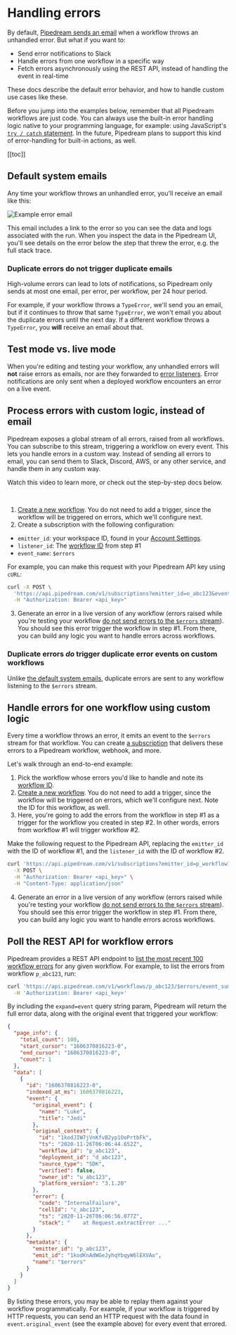 # Handling errors

By default, [Pipedream sends an email](#default-system-emails) when a workflow throws an unhandled error. But what if you want to:

- Send error notifications to Slack
- Handle errors from one workflow in a specific way
- Fetch errors asynchronously using the REST API, instead of handling the event in real-time

These docs describe the default error behavior, and how to handle custom use cases like these.

Before you jump into the examples below, remember that all Pipedream workflows are just code. You can always use the built-in error handling logic native to your programming language, for example: using JavaScript's [`try / catch` statement](https://developer.mozilla.org/en-US/docs/Web/JavaScript/Reference/Statements/try...catch). In the future, Pipedream plans to support this kind of error-handling for built-in actions, as well.

[[toc]]

## Default system emails

Any time your workflow throws an unhandled error, you'll receive an email like this:

<img src="https://res.cloudinary.com/pipedreamin/image/upload/v1656630943/docs/Screen_Shot_2022-06-29_at_6.20.42_PM_kmsjbr.png" alt="Example error email">

This email includes a link to the error so you can see the data and logs associated with the run. When you inspect the data in the Pipedream UI, you'll see details on the error below the step that threw the error, e.g. the full stack trace.

### Duplicate errors do not trigger duplicate emails

High-volume errors can lead to lots of notifications, so Pipedream only sends at most one email, per error, per workflow, per 24 hour period.

For example, if your workflow throws a `TypeError`, we'll send you an email, but if it continues to throw that same `TypeError`, we won't email you about the duplicate errors until the next day. If a different workflow throws a `TypeError`, you **will** receive an email about that.

## Test mode vs. live mode

When you're editing and testing your workflow, any unhandled errors will **not** raise errors as emails, nor are they forwarded to [error listeners](#process-errors-with-custom-logic-instead-of-email). Error notifications are only sent when a deployed workflow encounters an error on a live event.

## Process errors with custom logic, instead of email

Pipedream exposes a global stream of all errors, raised from all workflows. You can subscribe to this stream, triggering a workflow on every event. This lets you handle errors in a custom way. Instead of sending all errors to email, you can send them to Slack, Discord, AWS, or any other service, and handle them in any custom way.

Watch this video to learn more, or check out the step-by-step docs below.

<VideoPlayer src="https://www.youtube.com/embed/7qVLEys_swg" title="Sending Pipedream workflow errors to Cloudwatch"/>

<br />

1. [Create a new workflow](https://pipedream.com/@/new/build?v=2). You do not need to add a trigger, since the workflow will be triggered on errors, which we'll configure next.
2. Create a subscription with the following configuration:

- `emitter_id`: your workspace ID, found in your [Account Settings](https://pipedream.com/settings/account).
- `listener_id`: The [workflow ID](/troubleshooting/#where-do-i-find-my-workflow-s-id) from step #1
- `event_name`: `$errors`

For example, you can make this request with your Pipedream API key using `cURL`:

```bash
curl -X POST \
  'https://api.pipedream.com/v1/subscriptions?emitter_id=o_abc123&event_name=$errors&listener_id=p_abc123' \
  -H "Authorization: Bearer <api_key>"
```

3. Generate an error in a live version of any workflow (errors raised while you're testing your workflow [do not send errors to the `$errors` stream](#test-mode-vs-live-mode)). You should see this error trigger the workflow in step #1. From there, you can build any logic you want to handle errors across workflows.

### Duplicate errors _do_ trigger duplicate error events on custom workflows

Unlike [the default system emails](#duplicate-errors-do-not-trigger-duplicate-emails), duplicate errors are sent to any workflow listening to the `$errors` stream.

## Handle errors for one workflow using custom logic

Every time a workflow throws an error, it emits an event to the `$errors` stream for that workflow. You can create [a subscription](/api/rest/#listen-for-events-from-another-source-or-workflow) that delivers these errors to a Pipedream workflow, webhook, and more.

Let's walk through an end-to-end example:

1. Pick the workflow whose errors you'd like to handle and note its [workflow ID](/troubleshooting/#where-do-i-find-my-workflow-s-id).
1. [Create a new workflow](https://pipedream.com/@/new/build?v=2). You do not need to add a trigger, since the workflow will be triggered on errors, which we'll configure next. Note the ID for this workflow, as well.
1. Here, you're going to add the errors from the workflow in step #1 as a trigger for the workflow you created in step #2. In other words, errors from workflow #1 will trigger workflow #2.

Make the following request to the Pipedream API, replacing the `emitter_id` with the ID of workflow #1, and the `listener_id` with the ID of workflow #2.

```bash
curl 'https://api.pipedream.com/v1/subscriptions?emitter_id=p_workflow1&listener_id=p_workflow2&event_name=$errors' \
  -X POST \
  -H "Authorization: Bearer <api_key>" \
  -H "Content-Type: application/json"
```

4. Generate an error in a live version of any workflow (errors raised while you're testing your workflow [do not send errors to the `$errors` stream](#test-mode-vs-live-mode)). You should see this error trigger the workflow in step #1. From there, you can build any logic you want to handle errors across workflows.

## Poll the REST API for workflow errors

Pipedream provides a REST API endpoint to [list the most recent 100 workflow errors](/api/rest/#get-workflow-errors) for any given workflow. For example, to list the errors from workflow `p_abc123`, run:

```bash
curl 'https://api.pipedream.com/v1/workflows/p_abc123/$errors/event_summaries?expand=event' \
  -H 'Authorization: Bearer <api_key>'
```

By including the `expand=event` query string param, Pipedream will return the full error data, along with the original event that triggered your workflow:

```json
{
  "page_info": {
    "total_count": 100,
    "start_cursor": "1606370816223-0",
    "end_cursor": "1606370816223-0",
    "count": 1
  },
  "data": [
    {
      "id": "1606370816223-0",
      "indexed_at_ms": 1606370816223,
      "event": {
        "original_event": {
          "name": "Luke",
          "title": "Jedi"
        },
        "original_context": {
          "id": "1kodJIW7jVnKfvB2yp1OoPrtbFk",
          "ts": "2020-11-26T06:06:44.652Z",
          "workflow_id": "p_abc123",
          "deployment_id": "d_abc123",
          "source_type": "SDK",
          "verified": false,
          "owner_id": "u_abc123",
          "platform_version": "3.1.20"
        },
        "error": {
          "code": "InternalFailure",
          "cellId": "c_abc123",
          "ts": "2020-11-26T06:06:56.077Z",
          "stack": "    at Request.extractError ..."
        }
      },
      "metadata": {
        "emitter_id": "p_abc123",
        "emit_id": "1kodKnAdWGeJyhqYbqyW6lEXVAo",
        "name": "$errors"
      }
    }
  ]
}
```

By listing these errors, you may be able to replay them against your workflow programmatically. For example, if your workflow is triggered by HTTP requests, you can send an HTTP request with the data found in `event.original_event` (see the example above) for every event that errored.
